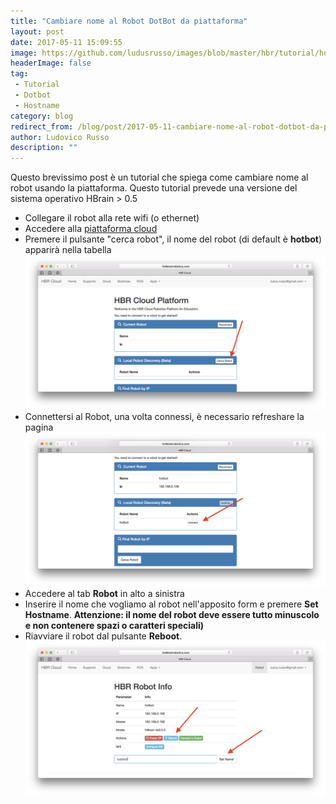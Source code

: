 ```yaml
---
title: "Cambiare nome al Robot DotBot da piattaforma"
layout: post
date: 2017-05-11 15:09:55
image: https://github.com/ludusrusso/images/blob/master/hbr/tutorial/hostname/change.png?raw=true
headerImage: false
tag: 
 - Tutorial
 - Dotbot
 - Hostname
category: blog
redirect_from: /blog/post/2017-05-11-cambiare-nome-al-robot-dotbot-da-piattaforma
author: Ludovico Russo
description: ""
---
```


Questo brevissimo post è un tutorial che spiega come cambiare nome al robot usando la piattaforma.
Questo tutorial prevede una versione del sistema operativo HBrain > 0.5

 - Collegare il robot alla rete wifi (o ethernet)
 - Accedere alla [piattaforma cloud](http://www.hotblackrobotics.com/cloud/index)
 - Premere il pulsante "cerca robot", il nome del robot (di default è **hotbot**) apparirà nella tabella
![](https://github.com/ludusrusso/images/blob/master/hbr/tutorial/hostname/search.png?raw=true)
 - Connettersi al Robot, una volta connessi, è necessario refreshare la pagina
![](https://github.com/ludusrusso/images/blob/master/hbr/tutorial/hostname/connect.png?raw=true)
 - Accedere al tab **Robot** in alto a sinistra
 - Inserire il nome che vogliamo al robot nell'apposito form e premere **Set Hostname**. **Attenzione: il nome del robot deve essere tutto minuscolo e non contenere spazi o caratteri speciali)**
 - Riavviare il robot dal pulsante **Reboot**.
![](https://github.com/ludusrusso/images/blob/master/hbr/tutorial/hostname/change.png?raw=true)


